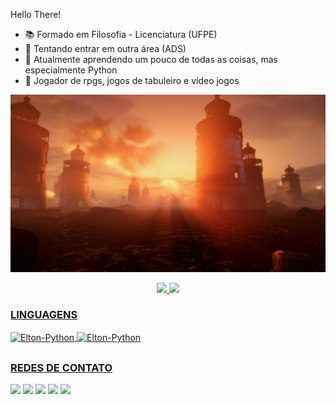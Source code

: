 Hello There!

- 📚 Formado em Filosofia - Licenciatura (UFPE)
- 🎫 Tentando entrar em outra área (ADS)
- 🌱 Atualmente aprendendo um pouco de todas as coisas, mas especialmente Python
- 🎲 Jogador de rpgs, jogos de tabuleiro e vídeo jogos

![alt text](https://github.com/Elton-Arruda/Elton-Arruda/blob/main/thumb-1920-787541.jpg)

<div align="center">
  <a href="https://github.com/Elton-Arruda">
  <img height="140em" src="https://github-readme-stats.vercel.app/api?username=Elton-Arruda&show_icons=true&theme=dracula&include_all_commits=true&count_private=true"/>
  <img height="140em" src="https://github-readme-stats.vercel.app/api/top-langs/?username=Elton-Arruda&layout=compact&langs_count=7&theme=dracula"/>
</div> 
  
  
  ### LINGUAGENS
  
  <img align="center" alt="Elton-Python" height="30" width="100" src="https://img.shields.io/badge/Python-14354C?style=for-the-badge&logo=python&logoColor=white">
  <img align="center" alt="Elton-Python" height="30" width="100" src="https://img.shields.io/badge/JavaScript-F7DF1E?style=for-the-badge&logo=javascript&logoColor=black">
  
  ##
  ### REDES DE CONTATO
  
<div>
<a href="https://instagram.com/Oagub_" target="_blank"><img src="https://img.shields.io/badge/-Instagram-%23E4405F?style=for-the-badge&logo=instagram&logoColor=white" target="_blank"></a>
<a href="https://www.twitter.com/Oagub_" target="_blank"><img src="https://img.shields.io/badge/Twitter-1DA1F2?style=for-the-badge&logo=twitter&logoColor=white" target="_blank"></a>
<a href="https://www.linkedin.com/in/eltonsantosarruda/" target="_blank"><img src="https://img.shields.io/badge/-LinkedIn-%230077B5?style=for-the-badge&logo=linkedin&logoColor=white" target="_blank"></a>
<a href = "mailto:eltonbugsantos.format@gmail.com"><img src="https://img.shields.io/badge/-Gmail-%23333?style=for-the-badge&logo=gmail&logoColor=white" target="_blank"></a>
<a href="https://steamcommunity.com/id/christianspacecowboy/" target="_blank"><img src="https://img.shields.io/badge/Steam-000000?style=for-the-badge&logo=steam&logoColor=white"
  </div>  
